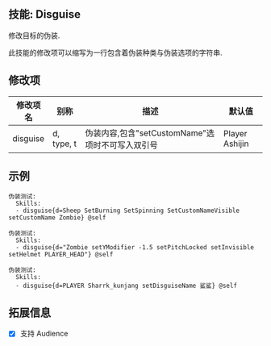 技能: Disguise
--------------------------

修改目标的伪装.

此技能的修改项可以缩写为一行包含着伪装种类与伪装选项的字符串.

修改项
----------

| 修改项名 | 别称    | 描述                                                                                                    | 默认值 |
|-----------|------------|----------------------------------------------------------------------------------------------------------------|---------------|
| disguise  | d, type, t | 伪装内容,包含"setCustomName"选项时不可写入双引号 | Player Ashijin |

示例
--------

```
伪装测试:
  Skills:
  - disguise{d=Sheep SetBurning SetSpinning SetCustomNameVisible setCustomName Zombie} @self
```
```
伪装测试:
  Skills:
  - disguise{d="Zombie setYModifier -1.5 setPitchLocked setInvisible setHelmet PLAYER_HEAD"} @self
```
```
伪装测试:
  Skills:
  - disguise{d=PLAYER Sharrk_kunjang setDisguiseName 鲨鲨} @self
```

拓展信息
--------

- [x] 支持 Audience